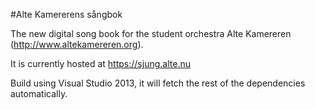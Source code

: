 #Alte Kamererens sångbok

The new digital song book for the student orchestra Alte Kamereren (http://www.altekamereren.org).

It is currently hosted at https://sjung.alte.nu

Build using Visual Studio 2013, it will fetch the rest of the dependencies automatically.
